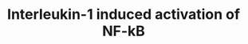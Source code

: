 ---
annotations:
- type: Pathway Ontology
  value: signaling pathway
authors:
- AAR&Co
- Jmelius
- Khanspers
- Egonw
- MaintBot
- Eweitz
description: Interleukin-1 Induced activation of NF-kB through the phosphorylated
  TRAF6/Ajuba/PKCz/SQST1 complex. The pathway is defined by multiple binding steps
  to the TRAF6/Ajuba/PKCz/SQST1 complex. The small arrows constitute a earlier binding.
  After binding occurs the complex is phosphorylated and activates NF-kB. This pathway
  is based on figure 6 from Li et al.
last-edited: 2021-05-23
organisms:
- Homo sapiens
redirect_from:
- /index.php/Pathway:WP3656
- /instance/WP3656
schema-jsonld:
- '@context': https://schema.org/
  '@id': https://wikipathways.github.io/pathways/WP3656.html
  '@type': Dataset
  creator:
    '@type': Organization
    name: WikiPathways
  description: Interleukin-1 Induced activation of NF-kB through the phosphorylated
    TRAF6/Ajuba/PKCz/SQST1 complex. The pathway is defined by multiple binding steps
    to the TRAF6/Ajuba/PKCz/SQST1 complex. The small arrows constitute a earlier binding.
    After binding occurs the complex is phosphorylated and activates NF-kB. This pathway
    is based on figure 6 from Li et al.
  keywords:
  - AJUBA
  - TIFA
  - ATP
  - PKCZ
  - SQSTM1
  - IL-1
  - TRAF6
  - UBC13
  - ADP
  - UEV1A
  - NF-KB
  - IRAK1
  license: CC0
  name: Interleukin-1 induced activation of NF-kB
seo: CreativeWork
title: Interleukin-1 induced activation of NF-kB
wpid: WP3656
---